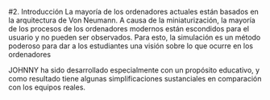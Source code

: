 
#2. Introducción
La mayoría de los ordenadores actuales están basados en la arquitectura de Von Neumann.
A causa de la miniaturización, la mayoría de los procesos de los ordenadores modernos
están escondidos para el usuario y no pueden ser observados. Para esto, la simulación
es un método poderoso para dar a los estudiantes una visión sobre lo que ocurre
en los ordenadores

JOHNNY ha sido desarrollado especialmente con un propósito educativo, y como
resultado tiene algunas simplificaciones sustanciales en comparación 
con los equipos reales.

